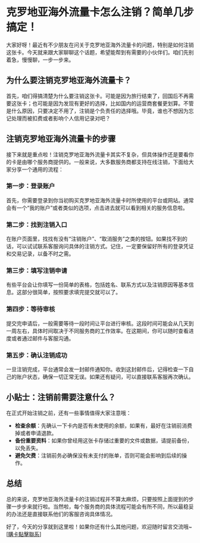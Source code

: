 # 克罗地亚海外流量卡怎么注销？简单几步搞定！

大家好呀！最近有不少朋友在问关于克罗地亚海外流量卡的问题，特别是如何注销这张卡。今天就来跟大家聊聊这个话题，希望能帮到有需要的小伙伴们。咱们先别着急，慢慢聊，一步一步来。

## 为什么要注销克罗地亚海外流量卡？

首先，咱们得搞清楚为什么要注销这张卡。可能是因为旅行结束了，回国后不再需要这张卡；也可能是因为发现有更好的选择，比如国内的运营商套餐更划算。不管是什么原因，只要决定不用了，注销是个负责任的选择哦。毕竟，谁也不想因为忘记处理而被扣费或者影响个人信用记录对吧？

## 注销克罗地亚海外流量卡的步骤

接下来就是重点啦！注销克罗地亚海外流量卡其实不复杂，但具体操作还是要看你的卡是由哪个服务商提供的。一般来说，大多数服务商都支持在线注销，下面给大家分享一个通用的流程：

### 第一步：登录账户
首先，你需要登录到你当初购买克罗地亚海外流量卡时所使用的平台或网站。通常会有一个“我的账户”或者类似的选项，点击进去就可以看到相关的服务信息啦。

### 第二步：找到注销入口
在账户页面里，找找有没有“注销账户”、“取消服务”之类的按钮。如果找不到的话，可以试试联系客服询问具体的注销方式。记住，一定要保留好所有的登录凭证和交易记录，以备不时之需。

### 第三步：填写注销申请
有些平台会让你填写一份简单的表格，包括姓名、联系方式以及注销原因等基本信息。这部分很简单，按照要求填完提交就可以了。

### 第四步：等待审核
提交完申请后，一般需要等待一段时间让平台进行审核。这段时间可能会从几天到一周左右，具体时间取决于不同服务商的工作效率。在这期间，你可以随时查看进度或者通过邮件与客服沟通。

### 第五步：确认注销成功
一旦注销完成，平台通常会发一封邮件通知你。收到这封邮件后，记得检查一下自己的账户状态，确保一切正常无误。如果还有疑问，可以直接联系客服再次确认。

## 小贴士：注销前需要注意什么？

在正式开始注销之前，还有一些事情值得大家注意哦：
- **检查余额**：先确认一下卡内是否有未使用的余额，如果有，最好在注销前消费掉或者申请退款。
- **备份重要资料**：如果你曾经用这张卡存储过重要的文件或数据，请提前备份，以免丢失。
- **避免欠费**：注销前务必确保没有未支付的账单，否则可能会影响到后续的操作。

## 总结

总的来说，克罗地亚海外流量卡的注销过程并不算太麻烦，只要按照上面提到的步骤一步步来就行啦。当然啦，每个服务商的具体流程可能会有所不同，所以最稳妥的办法还是直接联系他们的客服咨询具体情况。

好了，今天的分享就到这里啦！如果你还有什么其他问题，欢迎随时留言交流哦~ [[購卡點擊聯系](https://t.me/s/esim1088)]